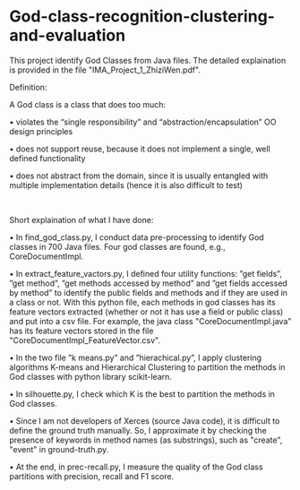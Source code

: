 # God-class-recognition-clustering-and-evaluation

This project identify God Classes from Java files. The detailed explaination is provided in the file "IMA_Project_1_ZhiziWen.pdf".

Definition:

A God class is a class that does too much: 

• violates the “single responsibility” and “abstraction/encapsulation” OO design principles 

• does not support reuse, because it does not implement a single, well defined functionality 

• does not abstract from the domain, since it is usually entangled with multiple implementation details (hence it is also difficult to test)

<br>


Short explaination of what I have done:

•	In find_god_class.py, I conduct data pre-processing to identify God classes in 700 Java files. Four god classes are found, e.g., CoreDocumentImpl. 

•	In extract_feature_vactors.py, I defined four utility functions: ”get fields”, ”get method”, ”get methods accessed by method” and ”get fields accessed by method” to identify the public fields and methods and if they are used in a class or not. With this python file, each methods in god classes has its feature vectors extracted (whether or not it has use a field or public class) and put into a csv file. For example, the java class "CoreDocumentImpl.java" has its feature vectors stored in the file "CoreDocumentImpl_FeatureVector.csv".

•	In the two file ”k means.py” and ”hierachical.py”, I apply clustering algorithms K-means and Hierarchical Clustering to partition the methods in God classes with python library scikit-learn. 

•	In silhouette.py, I check which K is the best to partition the methods in God classes. 

•	Since I am not developers of Xerces (source Java code), it is difficult to define the ground truth manually. So, I approximate it by checking the presence of keywords in method names (as substrings), such as "create", "event" in ground-truth.py. 

•	At the end, in prec-recall.py, I measure the quality of the God class partitions with precision, recall and F1 score.

